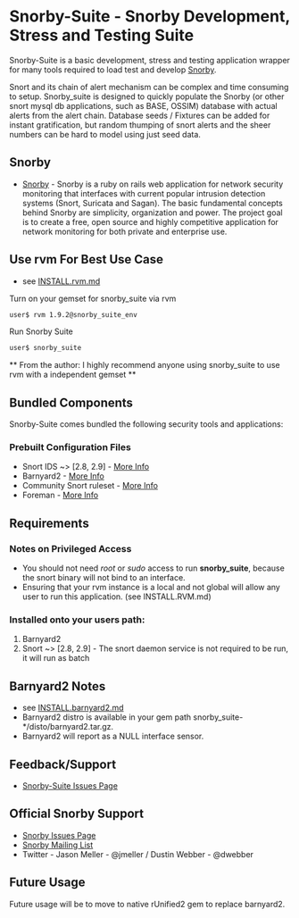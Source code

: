 # Snorby-Suite - Snorby Development, Stress and Testing Suite
Snorby-Suite is a basic development, stress and testing application wrapper for many tools required
to load test and develop [Snorby](https://github.com/Snorby/snorby). 

Snort and its chain of alert mechanism can be complex and time consuming to setup. Snorby_suite is designed
to quickly populate the Snorby (or other snort mysql db applications, such as BASE, OSSIM) database with actual
alerts from the alert chain. Database seeds / Fixtures can be added for instant gratification, but random thumping of 
snort alerts and the sheer numbers can be hard to model using just seed data.

## Snorby
* [Snorby](https://github.com/Snorby/snorby) - Snorby is a ruby on rails web application for network security monitoring that interfaces with current popular intrusion detection systems (Snort, Suricata and Sagan). The basic fundamental concepts behind Snorby are simplicity, organization and power. The project goal is to create a free, open source and highly competitive application for network monitoring for both private and enterprise use.

## Use rvm For Best Use Case
* see [INSTALL.rvm.md](snorby_suite/blob/master/INSTALL.rvm.md)

Turn on your gemset for snorby_suite via rvm 

```bash
user$ rvm 1.9.2@snorby_suite_env
```

Run Snorby Suite

```bash
user$ snorby_suite 
```

** From the author: I highly recommend anyone using snorby_suite to use rvm with a independent gemset ** 

## Bundled Components
Snorby-Suite comes bundled the following security tools and applications:

### Prebuilt Configuration Files
* Snort IDS ~> [2.8, 2.9] - [More Info](http://www.snort.org/)
* Barnyard2 - [More Info](http://www.securixlive.com/barnyard2/index.php)
* Community Snort ruleset - [More Info](http://www.snort.org/snort-rules/?#rules)
* Foreman - [More Info](https://github.com/ddollar/foreman)

## Requirements

### Notes on Privileged Access
* You should not need *root* or *sudo* access to run **snorby_suite**, because the snort binary will not bind to an interface.
* Ensuring that your rvm instance is a local and not global will allow any user to run this application. (see INSTALL.RVM.md)

### Installed onto your users path: 

1. Barnyard2 
2. Snort ~> [2.8, 2.9] - The snort daemon service is not required to be run, it will run as batch

## Barnyard2 Notes
* see [INSTALL.barnyard2.md](snorby_suite/blob/master/INSTALL.barnyard2.md)
* Barnyard2 distro is available in your gem path snorby_suite-*/disto/barnyard2.tar.gz.
* Barnyard2 will report as a NULL interface sensor.

## Feedback/Support
* [Snorby-Suite Issues Page](snorby-suite/issues)

## Official Snorby Support
* [Snorby Issues Page](https://github.com/Snorby/snorby/issues)
* [Snorby Mailing List](http://groups.google.com/group/snorby)
* Twitter - Jason Meller - @jmeller / Dustin Webber - @dwebber

## Future Usage

Future usage will be to move to native rUnified2 gem to replace barnyard2.
